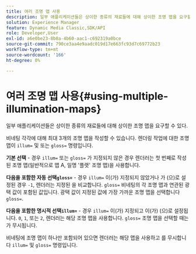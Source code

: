 ```yaml
---
title: 여러 조명 맵 사용
description: 일부 애플리케이션들은 상이한 종류의 재료들에 대해 상이한 조명 맵을 요구할 수 있다.
solution: Experience Manager
feature: Dynamic Media Classic,SDK/API
role: Developer,User
exl-id: a6e0be23-8b8a-4b60-aac1-c692319a0bce
source-git-commit: 790ce3aa4e9aadc019d17e663fc93d7c69772b23
workflow-type: tm+mt
source-wordcount: '166'
ht-degree: 0%

---
```


# 여러 조명 맵 사용{#using-multiple-illumination-maps}

일부 애플리케이션들은 상이한 종류의 재료들에 대해 상이한 조명 맵을 요구할 수 있다.

비네팅 각각에 대해 최대 3개의 조명 맵을 작성할 수 있습니다. 렌더링 작업에 대한 조명 맵이 `illum=` 및 또는 `gloss=` 명령입니다.

**기본 선택** - 경우 `illum=` 또는 `gloss=` 가 지정되지 않은 경우 렌더러는 첫 번째로 작성된 조명 맵(일반적으로 맵 A, 일명 &#39;플랫&#39; 조명 맵)을 사용합니다.

**다음을 포함한 자동 선택`gloss=`** - 경우 `illum=` 이(가) 지정되지 않았거나 가 (으)로 설정된 경우 `-1`, 렌더러는 지정된 을 비교합니다. `gloss=` 비네팅의 각 조명 맵과 연관된 광택 값이 포함된 값입니다. 광택 값이 지정된 값에 가장 가까운 조명 맵을 선택합니다 `gloss=`.

**다음을 포함한 명시적 선택`illum=`** - 경우 `illum=` 이(가) 지정되고 이(가) (으)로 설정됩니다. `0`, `1`, 또는 `2`, 렌더러는 해당 조명 맵을 사용합니다. `gloss=` 조명 맵을 선택할 때는 가 무시됩니다.

비네팅에 조명 맵이 하나만 포함되어 있으면 렌더러는 해당 맵을 사용하고 를 무시합니다 `illum=` 및 `gloss=` 명령입니다.
